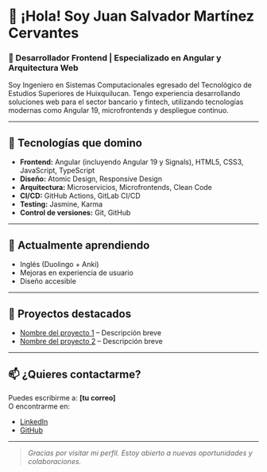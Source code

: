 # 👋 ¡Hola! Soy Juan Salvador Martínez Cervantes

### 🎯 Desarrollador Frontend | Especializado en Angular y Arquitectura Web

Soy Ingeniero en Sistemas Computacionales egresado del Tecnológico de Estudios Superiores de Huixquilucan. Tengo experiencia desarrollando soluciones web para el sector bancario y fintech, utilizando tecnologías modernas como Angular 19, microfrontends y despliegue continuo.

---

## 🚀 Tecnologías que domino
- **Frontend:** Angular (incluyendo Angular 19 y Signals), HTML5, CSS3, JavaScript, TypeScript
- **Diseño:** Atomic Design, Responsive Design
- **Arquitectura:** Microservicios, Microfrontends, Clean Code
- **CI/CD:** GitHub Actions, GitLab CI/CD
- **Testing:** Jasmine, Karma
- **Control de versiones:** Git, GitHub

---

## 🧠 Actualmente aprendiendo
- Inglés (Duolingo + Anki)
- Mejoras en experiencia de usuario
- Diseño accesible

---

## 📁 Proyectos destacados
- [Nombre del proyecto 1](#) – Descripción breve
- [Nombre del proyecto 2](#) – Descripción breve

---

## 📫 ¿Quieres contactarme?
Puedes escribirme a: **[tu correo]**  
O encontrarme en:
- [LinkedIn](#)
- [GitHub](#)

---

> _Gracias por visitar mi perfil. Estoy abierto a nuevas oportunidades y colaboraciones._

